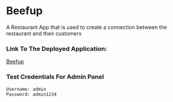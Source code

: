 # Beefup
A Restaurant App that is used to create a connection between the restaurant and their customers 

### Link To The Deployed Application:
[Beefup](http://beefup.herokuapp.com/)

### Test Credentials For Admin Panel
```
Username: admin
Password: admin1234
```
